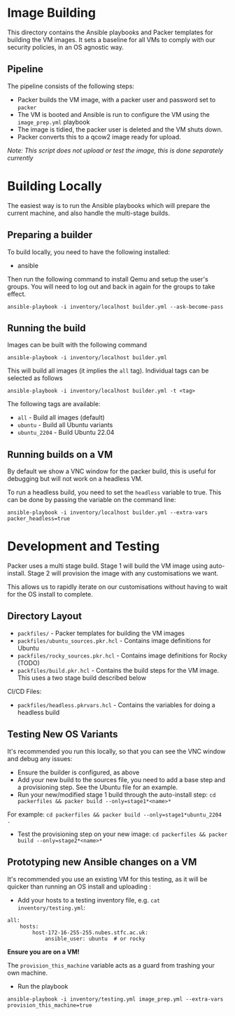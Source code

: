 Image Building
==============

This directory contains the Ansible playbooks and Packer templates for building the VM images.
It sets a baseline for all VMs to comply with our security policies, in an OS agnostic way.

Pipeline
--------

The pipeline consists of the following steps:

- Packer builds the VM image, with a packer user and password set to `packer`
- The VM is booted and Ansible is run to configure the VM using the `image_prep.yml` playbook
- The image is tidied, the packer user is deleted and the VM shuts down. 
- Packer converts this to a qcow2 image ready for upload.

*Note: This script does not upload or test the image, this is done separately currently*

Building Locally
=================

The easiest way is to run the Ansible playbooks which will prepare the current machine, and
also handle the multi-stage builds.

Preparing a builder
-------------------

To build locally, you need to have the following installed:
- ansible

Then run the following command to install Qemu and setup the user's groups. You will need to log out and back in again for the groups to take effect.


```
ansible-playbook -i inventory/localhost builder.yml --ask-become-pass
```

Running the build
--------------------

Images can be built with the following command
```
ansible-playbook -i inventory/localhost builder.yml
````

This will build all images (it implies the `all` tag). Individual tags can be selected as follows

```
ansible-playbook -i inventory/localhost builder.yml -t <tag>
````

The following tags are available:
- `all` - Build all images (default)
- `ubuntu` - Build all Ubuntu variants
- `ubuntu_2204` - Build Ubuntu 22.04


Running builds on a VM
----------------------

By default we show a VNC window for the packer build, this is useful for debugging but will not work on a headless VM.

To run a headless build, you need to set the `headless` variable to true. This can be done by passing the variable on the command line:

```
ansible-playbook -i inventory/localhost builder.yml --extra-vars packer_headless=true
```


Development and Testing
========================

Packer uses a multi stage build. Stage 1 will build the VM image using auto-install. Stage 2 will provision the image with any customisations we want.

This allows us to rapidly iterate on our customisations without having to wait for the OS install to complete.

Directory Layout
----------------

- `packfiles/` - Packer templates for building the VM images
- `packfiles/ubuntu_sources.pkr.hcl` - Contains image definitions for Ubuntu
- `packfiles/rocky_sources.pkr.hcl` - Contains image definitions for Rocky (TODO)
- `packfiles/build.pkr.hcl` - Contains the build steps for the VM image. This uses a two stage build described below

CI/CD Files:

- `packfiles/headless.pkrvars.hcl` - Contains the variables for doing a headless build


Testing New OS Variants
--------------------------
It's recommended you run this locally, so that you can see the VNC window and debug any issues:

- Ensure the builder is configured, as above
- Add your new build to the sources file, you need to add a base step and a provisioning step. See the Ubuntu file for an example.
- Run your new/modified stage 1 build through the auto-install step: `cd packerfiles && packer build --only=stage1*<name>*` 

For example:
`cd packerfiles && packer build --only=stage1*ubuntu_2204 .`

- Test the provisioning step on your new image:
`cd packerfiles && packer build --only=stage2*<name>*`


Prototyping new Ansible changes on a VM
----------------------------------------
It's recommended you use an existing VM for this testing, as it will be quicker than running an OS install and uploading :

- Add your hosts to a testing inventory file, e.g. `cat inventory/testing.yml`:

```
all:
    hosts:
        host-172-16-255-255.nubes.stfc.ac.uk:
            ansible_user: ubuntu  # or rocky
```

**Ensure you are on a VM!**

The `provision_this_machine` variable acts as a guard from trashing your own machine. 

- Run the playbook
```
ansible-playbook -i inventory/testing.yml image_prep.yml --extra-vars provision_this_machine=true
```

